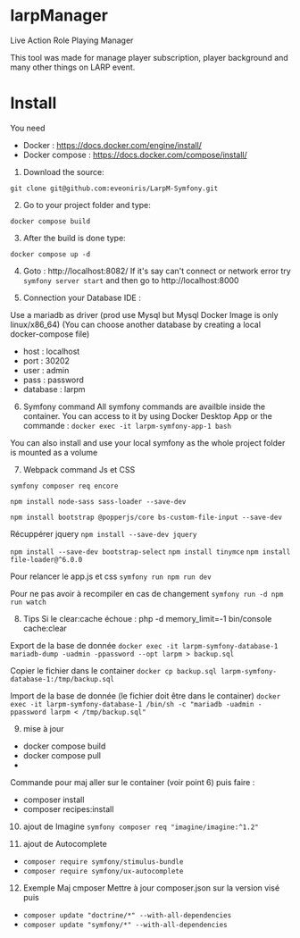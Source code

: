 # larpManager

Live Action Role Playing Manager

This tool was made for manage player subscription, player background and many other things on LARP event.

# Install

You need

- Docker : https://docs.docker.com/engine/install/
- Docker compose : https://docs.docker.com/compose/install/

1) Download the source:

```
git clone git@github.com:eveoniris/LarpM-Symfony.git
```

2) Go to your project folder and type:

```
docker compose build
```

3) After the build is done type:

```
docker compose up -d
```

4) Goto : http://localhost:8082/
   If it's say can't connect or network error
   try `symfony server start` and then go to http://localhost:8000

5) Connection your Database IDE :

Use a mariadb as driver (prod use Mysql but Mysql Docker Image is only linux/x86_64)
(You can choose another database by creating a local docker-compose file)

- host : localhost
- port : 30202
- user : admin
- pass : password
- database : larpm

6) Symfony command
   All symfony commands are availble inside the container. You can access to it by using Docker Desktop App or the
   commande :
   `docker exec -it larpm-symfony-app-1 bash`

You can also install and use your local symfony as the whole project folder is mounted as a volume

7) Webpack command Js et CSS

`symfony composer req encore`

`npm install node-sass sass-loader --save-dev`

`npm install bootstrap @popperjs/core bs-custom-file-input --save-dev`

Récuppérer jquery
`npm install --save-dev jquery`

`npm install --save-dev bootstrap-select`
`npm install tinymce`
`npm install file-loader@^6.0.0`

Pour relancer le app.js et css
`symfony run npm run dev`

Pour ne pas avoir à recompiler en cas de changement
`symfony run -d npm run watch`

8) Tips
   Si le clear:cache échoue :
   php -d memory_limit=-1 bin/console cache:clear

Export de la base de donnée
`docker exec -it larpm-symfony-database-1 mariadb-dump -uadmin -ppassword --opt larpm > backup.sql`

Copier le fichier dans le container
`docker cp backup.sql larpm-symfony-database-1:/tmp/backup.sql`

Import de la base de donnée (le fichier doit être dans le container)
`docker exec -it larpm-symfony-database-1 /bin/sh -c "mariadb -uadmin -ppassword larpm < /tmp/backup.sql"`

9) mise à jour

- docker compose build
- docker compose pull
-

Commande pour maj aller sur le container (voir point 6) puis faire :

- composer install
- composer recipes:install

10) ajout de Imagine
    `symfony composer req "imagine/imagine:^1.2"`

11) ajout de Autocomplete

- `composer require symfony/stimulus-bundle`
- `composer require symfony/ux-autocomplete`

12) Exemple Maj cmposer
    Mettre à jour composer.json sur la version visé puis

- `composer update "doctrine/*" --with-all-dependencies`
- `composer update "symfony/*" --with-all-dependencies`
